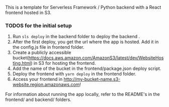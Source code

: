 This is a template for Serverless Framework / Python backend with a React frontend hosted in S3.

### TODOS for the initial setup
1. Run `sls deploy` in the backend folder to deploy the backend .
2. After the first deploy, you get the url where the app is hosted. Add it in the config.js file in frontend folder.
3. Create a publicly accessible bucket(https://docs.aws.amazon.com/AmazonS3/latest/dev/WebsiteHosting.html) in S3 for hosting the frontend.
4. Add the name of the bucket in the frontend/package.json deploy script.
6. Deploy the frontend with `yarn deploy` in the frontend folder.
7. Access your frontend in http://my-bucket-name.s3-website.region.amazonaws.com!

For information about running the app locally, refer to the README's in the frontend/ and backend/ folders. 
